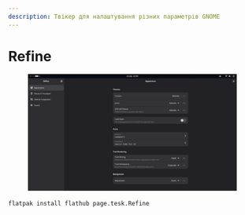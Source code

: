 ```yaml
---
description: Твікер для налаштування різних параметрів GNOME
---
```


# Refine

<figure><img src="../../.gitbook/assets/image.png" alt=""><figcaption></figcaption></figure>

```bash
flatpak install flathub page.tesk.Refine
```
